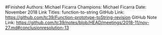 #Finished
Authors: Michael Ficarra
Champions: Michael Ficarra
Date: November 2018
Link Titles: function-to-string
GitHub Link: https://github.com/tc39/Function-prototype-toString-revision
GitHub Note Link: https://github.com/tc39/notes/blob/HEAD/meetings/2018-11/nov-27.md#conclusionresolution-13
